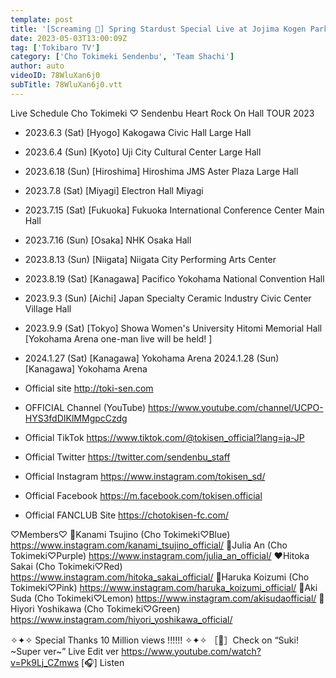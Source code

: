 ```yaml
---
template: post
title: '[Screaming 🎢] Spring Stardust Special Live at Jojima Kogen Park 🎡 in Oita Prefecture 🎤 / epi.225 Cho Tokisen TEAMSHACHI Jojima Kogen Park, Oita Prefecture'
date: 2023-05-03T13:00:09Z
tag: ['Tokibaro TV']
category: ['Cho Tokimeki Sendenbu', 'Team Shachi']
author: auto 
videoID: 78WluXan6j0
subTitle: 78WluXan6j0.vtt
---
```


Live Schedule
Cho Tokimeki ♡ Sendenbu Heart Rock On Hall TOUR 2023 
- 2023.6.3 (Sat) [Hyogo] Kakogawa Civic Hall Large Hall
- 2023.6.4 (Sun) [Kyoto] Uji City Cultural Center Large Hall
- 2023.6.18 (Sun) [Hiroshima] Hiroshima JMS Aster Plaza Large Hall
- 2023.7.8 (Sat) [Miyagi] Electron Hall Miyagi
- 2023.7.15 (Sat) [Fukuoka] Fukuoka International Conference Center Main Hall
- 2023.7.16 (Sun) [Osaka] NHK Osaka Hall
- 2023.8.13 (Sun) [Niigata] Niigata City Performing Arts Center
- 2023.8.19 (Sat) [Kanagawa] Pacifico Yokohama National Convention Hall
- 2023.9.3 (Sun) [Aichi] Japan Specialty Ceramic Industry Civic Center Village Hall
- 2023.9.9 (Sat) [Tokyo] Showa Women's University Hitomi Memorial Hall [Yokohama Arena one-man live will be held! ]
- 2024.1.27 (Sat) [Kanagawa] Yokohama Arena 2024.1.28 (Sun) [Kanagawa] Yokohama Arena
 
- Official site http://toki-sen.com
- OFFICIAL Channel (YouTube) https://www.youtube.com/channel/UCPO-HYS3fdDIKlMMgpcCzdg
- Official TikTok https://www.tiktok.com/@tokisen_official?lang=ja-JP
- Official Twitter https://twitter.com/sendenbu_staff
- Official Instagram https://www.instagram.com/tokisen_sd/
- Official Facebook https://m.facebook.com/tokisen.official
- Official FANCLUB Site https://chotokisen-fc.com/

♡Members♡
💙Kanami Tsujino (Cho Tokimeki♡Blue)
https://www.instagram.com/kanami_tsujino_official/
💜Julia An (Cho Tokimeki♡Purple)
https://www.instagram.com/julia_an_official/
❤️Hitoka Sakai (Cho Tokimeki♡Red)
https://www.instagram.com/hitoka_sakai_official/
💖Haruka Koizumi (Cho Tokimeki♡Pink)
https://www.instagram.com/haruka_koizumi_official/
💛Aki Suda (Cho Tokimeki♡Lemon)
https://www.instagram.com/akisudaofficial/
💚Hiyori Yoshikawa (Cho Tokimeki♡Green)
https://www.instagram.com/hiyori_yoshikawa_official/

✧✦✧ Special Thanks 10 Million views !!!!!! ✧✦✧
［🎥］Check on “Suki! ~Super ver~” Live Edit ver
https://www.youtube.com/watch?v=Pk9Lj_CZmws
[🎧] Listen